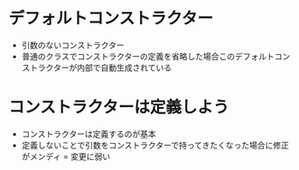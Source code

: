 # デフォルトコンストラクター
- 引数のないコンストラクター
- 普通のクラスでコンストラクターの定義を省略した場合このデフォルトコンストラクターが内部で自動生成されている

# コンストラクターは定義しよう
- コンストラクターは定義するのが基本
- 定義しないことで引数をコンストラクターで持ってきたくなった場合に修正がメンディ = 変更に弱い